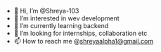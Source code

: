 - 👋 Hi, I’m @Shreya-103
- 👀 I’m interested in wev development 
- 🌱 I’m currently learning backend
- 💞️ I’m looking for internships, collaboration etc
- 📫 How to reach me @shreyaalpha1@gmail.com


<!---
Shreya-103/Shreya-103 is a ✨ special ✨ repository because its `README.md` (this file) appears on your GitHub profile.
You can click the Preview link to take a look at your changes.
--->
